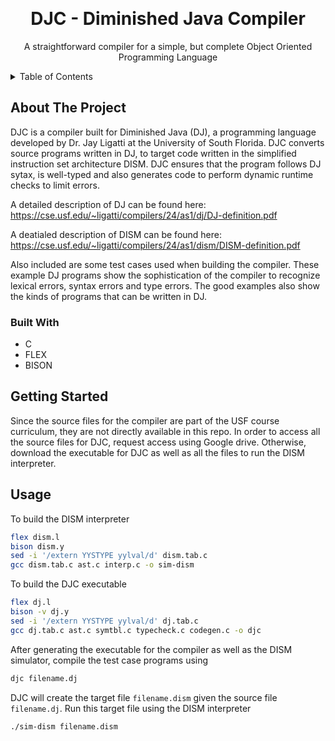 <a name="readme-top"></a>
<br />
<h1 align="center">DJC - Diminished Java Compiler</h1>

  <p align="center">
    A straightforward compiler for a simple, but complete Object Oriented Programming Language
  </p>

<!-- TABLE OF CONTENTS -->
<details>
  <summary>Table of Contents</summary>
  <ol>
    <li>
      <a href="#about-the-project">About The Project</a>
      <ul>
        <li><a href="#built-with">Built With</a></li>
      </ul>
    </li>
    <li>
      <a href="#getting-started">Getting Started</a>
    </li>
    <li><a href="#usage">Usage</a></li>
  </ol>
</details>

<!-- ABOUT THE PROJECT -->
## About The Project
DJC is a compiler built for Diminished Java (DJ), a programming language developed by Dr. Jay Ligatti at the University of South Florida. DJC converts source programs written in DJ, to target code written in the simplified instruction set architecture DISM. DJC ensures that the program follows DJ sytax, is well-typed and also generates code to perform dynamic runtime checks to limit errors.

A detailed description of DJ can be found here: https://cse.usf.edu/~ligatti/compilers/24/as1/dj/DJ-definition.pdf

A deatialed description of DISM can be found here: https://cse.usf.edu/~ligatti/compilers/24/as1/dism/DISM-definition.pdf

Also included are some test cases used when building the compiler. These example DJ programs show the sophistication of the compiler to recognize lexical errors, syntax errors and type errors. The good examples also show the kinds of programs that can be written in DJ.

### Built With
* C
* FLEX
* BISON

<!-- GETTING STARTED -->
## Getting Started
Since the source files for the compiler are part of the USF course curriculum, they are not directly available in this repo. In order to access all the source files for DJC, request access using Google drive. Otherwise, download the executable for DJC as well as all the files to run the DISM interpreter.


<!-- USAGE EXAMPLES -->
## Usage
To build the DISM interpreter
```sh
flex dism.l
bison dism.y
sed -i '/extern YYSTYPE yylval/d' dism.tab.c
gcc dism.tab.c ast.c interp.c -o sim-dism
```

To build the DJC executable
```sh
flex dj.l
bison -v dj.y
sed -i '/extern YYSTYPE yylval/d' dj.tab.c
gcc dj.tab.c ast.c symtbl.c typecheck.c codegen.c -o djc 
```
After generating the executable for the compiler as well as the DISM simulator, compile the test case programs using
```sh
djc filename.dj
```

DJC will create the target file ```filename.dism``` given the source file ```filename.dj```. Run this target file using the DISM interpreter
```sh
./sim-dism filename.dism
```


 
